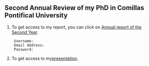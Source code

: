 ## Second Annual Review of my PhD in Comillas Pontifical University

1. To get access to my report, you can click on [Annual report of the Second Year](https://github.com/erikfilias/erikfilias.github.io/blob/master/_posts/docs/2021-09-07-PhD_Thesis_Comillas.pdf).

		Username:
		Email Address:
		Password:

2. To get access to my[presentation](https://github.com/erikfilias/erikfilias.github.io/blob/master/_posts/docs/202109_PhDTopic_EAQ_v3.pdf).
